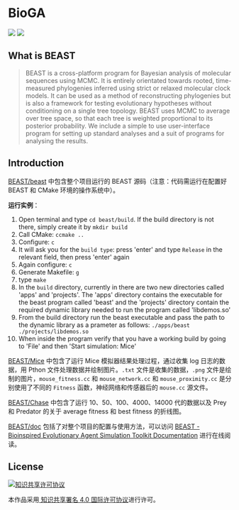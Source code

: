 # BioGA

![](https://img.shields.io/badge/uses-CMake-2c63a8?logo=CMake&logoColor=white)
![](https://img.shields.io/badge/uses-BEAST-4488a8?logoColor=white)

## What is BEAST

> BEAST is a cross-platform program for Bayesian analysis of molecular sequences using MCMC. It is entirely orientated towards rooted, time-measured phylogenies inferred using strict or relaxed molecular clock models. It can be used as a method of reconstructing phylogenies but is also a framework for testing evolutionary hypotheses without conditioning on a single tree topology. BEAST uses MCMC to average over tree space, so that each tree is weighted proportional to its posterior probability. We include a simple to use user-interface program for setting up standard analyses and a suit of programs for analysing the results.

## Introduction

[BEAST/beast](BEAST/beast) 中包含整个项目运行的 BEAST 源码（注意：代码需运行在配置好 BEAST 和 CMake 环境的操作系统中）。

**运行实例**：

1. Open terminal and type `cd beast/build`. If the build directory is not there, simply create it by `mkdir build`
2. Call CMake: `ccmake ..`
3. Configure: `c`
4. It will ask you for the `build type`: press 'enter' and type `Release` in the relevant field, then press 'enter' again
5. Again configure: `c`
6. Generate Makefile: `g`
7. type `make`
8. In the `build` directory, currently in there are two new directories called 'apps' and 'projects'. The 'apps' directory contains the executable for the beast program called 'beast' and the 'projects' directory contain the required dynamic library needed to run the program called 'libdemos.so'
9. From the build directory run the beast executable and pass the path to the dynamic library as a prameter as follows: `./apps/beast ./projects/libdemos.so`
10. When inside the program verify that you have a working build by going to 'File' and then 'Start simulation: Mice'


[BEAST/Mice](BEAST/Mice) 中包含了运行 Mice 模拟器结果处理过程，通过收集 log 日志的数据，用 Pthon 文件处理数据并绘制图片。`.txt` 文件是收集的数据，`.png` 文件是绘制的图片，`mouse_fitness.cc` 和 `mouse_network.cc` 和 `mouse_proximity.cc` 是分别使用了不同的 `Fitness` 函数，神经网络和传感器后的 `mouse.cc` 源文件。

[BEAST/Chase](BEAST/Chase) 中包含了运行 10、50、100、4000、14000 代的数据以及 Prey 和 Predator 的关于 average fitness 和 best fitness 的折线图。

[BEAST/doc](BEAST/doc) 包括了对整个项目的配置与使用方法，可以访问 [BEAST - Bioinspired Evolutionary Agent Simulation Toolkit Documentation](https://notes.withh.life/download/bio) 进行在线阅读。

## License

<a rel="license" href="http://creativecommons.org/licenses/by/4.0/"><img alt="知识共享许可协议" style="border-width:0" src="https://i.creativecommons.org/l/by/4.0/88x31.png" /></a>

本作品采用<a rel="license" href="http://creativecommons.org/licenses/by/4.0/"> 知识共享署名 4.0 国际许可协议</a>进行许可。
